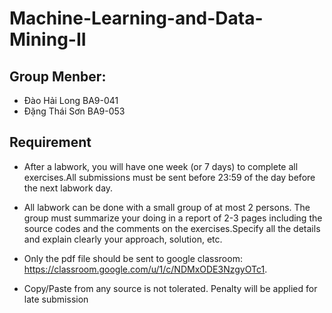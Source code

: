 # Machine-Learning-and-Data-Mining-II
## Group Menber:
   + Đào Hải Long BA9-041
   + Đặng Thái Sơn BA9-053
## Requirement 
   + After a labwork, you will have one week (or 7 days) to complete all exercises.All submissions must be sent before 23:59 of the day before the next labwork day.

   + All labwork can be done with a small group of at most 2 persons. The group must summarize your doing in a report of 2-3 pages including the source codes and the comments on the exercises.Specify all the details and explain clearly your approach, solution, etc.
   + Only the pdf file should be sent to google classroom: https://classroom.google.com/u/1/c/NDMxODE3NzgyOTc1.
   + Copy/Paste from any source is not tolerated. Penalty will be applied for late submission

